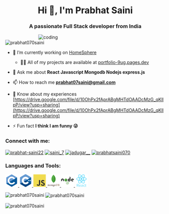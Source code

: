 <h1 align="center">Hi 👋, I'm Prabhat Saini</h1>
<h3 align="center">A passionate Full Stack developer from India</h3>
<img src="https://user-images.githubusercontent.com/55389276/140866485-8fb1c876-9a8f-4d6a-98dc-08c4981eaf70.gif" align ="right" alt="coding" width="400px">
<p align="left"> <img src="https://komarev.com/ghpvc/?username=prabhat070saini&label=Profile%20views&color=0e75b6&style=flat" alt="prabhat070saini" /> </p>

- 🔭 I’m currently working on [HomeSphere](https://homesphere-4d63.onrender.com/)

  - 👨‍💻 All of my projects are available at [portfolio-9ug.pages.dev](https://portfolio-9ug.pages.dev/)

- 💬 Ask me about **React Javascript Mongodb Nodejs express.js**

- 📫 How to reach me **prabhat07saini@gmail.com**

- 📄 Know about my experiences [https://drive.google.com/file/d/10OhPx2fAprABgMHTdOAADcMzG_qKllpP/view?usp=sharing](https://drive.google.com/file/d/10OhPx2fAprABgMHTdOAADcMzG_qKllpP/view?usp=sharing)

- ⚡ Fun fact **I think I am funny 😜**

<h3 align="left">Connect with me:</h3>
<p align="left">
<a href="https://linkedin.com/in/prabhat-saini22" target="blank"><img align="center" src="https://raw.githubusercontent.com/rahuldkjain/github-profile-readme-generator/master/src/images/icons/Social/linked-in-alt.svg" alt="prabhat-saini22" height="30" width="40" /></a>
<a href="https://www.codechef.com/users/saini_7" target="blank"><img align="center" src="https://cdn.jsdelivr.net/npm/simple-icons@3.1.0/icons/codechef.svg" alt="saini_7" height="30" width="40" /></a>
<a href="https://codeforces.com/profile/jadugar__" target="blank"><img align="center" src="https://raw.githubusercontent.com/rahuldkjain/github-profile-readme-generator/master/src/images/icons/Social/codeforces.svg" alt="jadugar__" height="30" width="40" /></a>
<a href="https://auth.geeksforgeeks.org/user/prabhatsaini070" target="blank"><img align="center" src="https://raw.githubusercontent.com/rahuldkjain/github-profile-readme-generator/master/src/images/icons/Social/geeks-for-geeks.svg" alt="prabhatsaini070" height="30" width="40" /></a>
</p>

<h3 align="left">Languages and Tools:</h3>
<p align="left"> <a href="https://www.cprogramming.com/" target="_blank" rel="noreferrer"> <img src="https://raw.githubusercontent.com/devicons/devicon/master/icons/c/c-original.svg" alt="c" width="40" height="40"/> </a> <a href="https://www.w3schools.com/cpp/" target="_blank" rel="noreferrer"> <img src="https://raw.githubusercontent.com/devicons/devicon/master/icons/cplusplus/cplusplus-original.svg" alt="cplusplus" width="40" height="40"/> </a> <a href="https://developer.mozilla.org/en-US/docs/Web/JavaScript" target="_blank" rel="noreferrer"> <img src="https://raw.githubusercontent.com/devicons/devicon/master/icons/javascript/javascript-original.svg" alt="javascript" width="40" height="40"/> </a> <a href="https://www.mongodb.com/" target="_blank" rel="noreferrer"> <img src="https://raw.githubusercontent.com/devicons/devicon/master/icons/mongodb/mongodb-original-wordmark.svg" alt="mongodb" width="40" height="40"/> </a> <a href="https://nodejs.org" target="_blank" rel="noreferrer"> <img src="https://raw.githubusercontent.com/devicons/devicon/master/icons/nodejs/nodejs-original-wordmark.svg" alt="nodejs" width="40" height="40"/> </a> <a href="https://reactjs.org/" target="_blank" rel="noreferrer"> <img src="https://raw.githubusercontent.com/devicons/devicon/master/icons/react/react-original-wordmark.svg" alt="react" width="40" height="40"/> </a> </p>

<p><img align="left" src="https://github-readme-stats.vercel.app/api/top-langs?username=prabhat070saini&show_icons=true&locale=en&layout=compact" alt="prabhat070saini" /></p>

<p>&nbsp;<img align="center" src="https://github-readme-stats.vercel.app/api?username=prabhat070saini&show_icons=true&locale=en" alt="prabhat070saini" /></p>

<p><img align="center" src="https://github-readme-streak-stats.herokuapp.com/?user=prabhat070saini&" alt="prabhat070saini" /></p>
